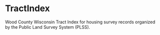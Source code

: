 # TractIndex
Wood County Wisconsin Tract Index for housing survey records organized by the Public Land Survey System (PLSS).

